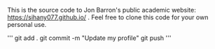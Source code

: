 This is the source code to Jon Barron's public academic website:  https://sihany077.github.io/ . Feel free to clone this code for your own personal use.

'''
git add .
git commit -m "Update my profile"
git push
'''